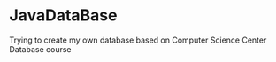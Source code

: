 JavaDataBase
============

Trying to create my own database based on Computer Science Center Database course